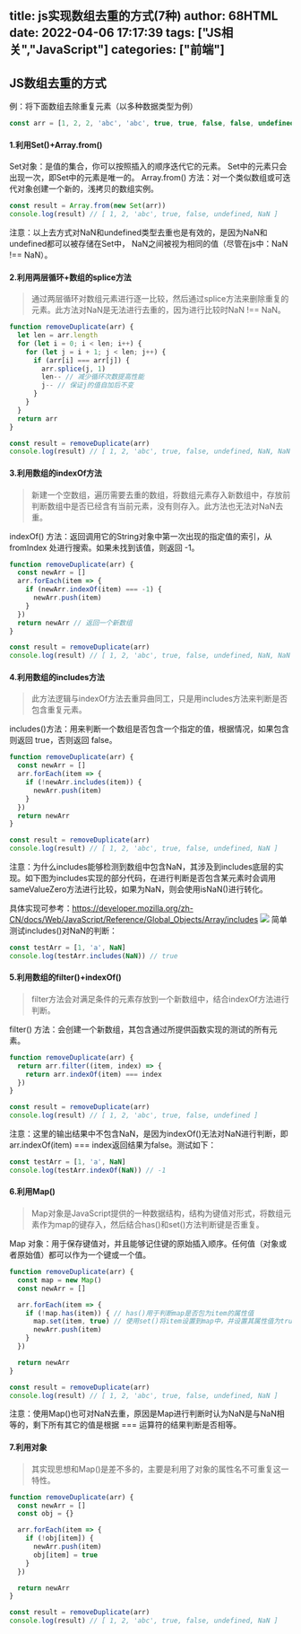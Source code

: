 title: js实现数组去重的方式(7种)
author: 68HTML
date: 2022-04-06 17:17:39
tags: ["JS相关","JavaScript"]
categories: ["前端"]
---
## JS数组去重的方式

例：将下面数组去除重复元素（以多种数据类型为例）

```javascript
const arr = [1, 2, 2, 'abc', 'abc', true, true, false, false, undefined, undefined, NaN, NaN]
```
#### 1.利用Set()+Array.from()

Set对象：是值的集合，你可以按照插入的顺序迭代它的元素。 Set中的元素只会出现一次，即Set中的元素是唯一的。
Array.from() 方法：对一个类似数组或可迭代对象创建一个新的，浅拷贝的数组实例。
```javascript
const result = Array.from(new Set(arr))
console.log(result) // [ 1, 2, 'abc', true, false, undefined, NaN ]
```
注意：以上去方式对NaN和undefined类型去重也是有效的，是因为NaN和undefined都可以被存储在Set中， NaN之间被视为相同的值（尽管在js中：NaN !== NaN）。
#### 2.利用两层循环+数组的splice方法
> 通过两层循环对数组元素进行逐一比较，然后通过splice方法来删除重复的元素。此方法对NaN是无法进行去重的，因为进行比较时NaN !== NaN。

```javascript
function removeDuplicate(arr) {
  let len = arr.length
  for (let i = 0; i < len; i++) {
    for (let j = i + 1; j < len; j++) {
      if (arr[i] === arr[j]) {
        arr.splice(j, 1)
        len-- // 减少循环次数提高性能
        j-- // 保证j的值自加后不变
      }
    }
  }
  return arr
}

const result = removeDuplicate(arr)
console.log(result) // [ 1, 2, 'abc', true, false, undefined, NaN, NaN ]
```
#### 3.利用数组的indexOf方法
> 新建一个空数组，遍历需要去重的数组，将数组元素存入新数组中，存放前判断数组中是否已经含有当前元素，没有则存入。此方法也无法对NaN去重。

indexOf() 方法：返回调用它的String对象中第一次出现的指定值的索引，从 fromIndex 处进行搜索。如果未找到该值，则返回 -1。

```javascript
function removeDuplicate(arr) {
  const newArr = []
  arr.forEach(item => {
    if (newArr.indexOf(item) === -1) {
      newArr.push(item)
    }
  })
  return newArr // 返回一个新数组
}

const result = removeDuplicate(arr)
console.log(result) // [ 1, 2, 'abc', true, false, undefined, NaN, NaN ]
```
#### 4.利用数组的includes方法
> 此方法逻辑与indexOf方法去重异曲同工，只是用includes方法来判断是否包含重复元素。

includes()方法：用来判断一个数组是否包含一个指定的值，根据情况，如果包含则返回 true，否则返回 false。
```javascript
function removeDuplicate(arr) {
  const newArr = []
  arr.forEach(item => {
    if (!newArr.includes(item)) {
      newArr.push(item)
    }
  })
  return newArr
}

const result = removeDuplicate(arr)
console.log(result) // [ 1, 2, 'abc', true, false, undefined, NaN ]
```
注意：为什么includes能够检测到数组中包含NaN，其涉及到includes底层的实现。如下图为includes实现的部分代码，在进行判断是否包含某元素时会调用sameValueZero方法进行比较，如果为NaN，则会使用isNaN()进行转化。

具体实现可参考：https://developer.mozilla.org/zh-CN/docs/Web/JavaScript/Reference/Global_Objects/Array/includes
![](https://vkceyugu.cdn.bspapp.com/VKCEYUGU-b239efaa-5152-4c7c-a688-7f7519bc8433/70833182-7721-44ba-b4ef-c0e82878fc92.png "")
简单测试includes()对NaN的判断：
```javascript
const testArr = [1, 'a', NaN]
console.log(testArr.includes(NaN)) // true
```
#### 5.利用数组的filter()+indexOf()
> filter方法会对满足条件的元素存放到一个新数组中，结合indexOf方法进行判断。

filter() 方法：会创建一个新数组，其包含通过所提供函数实现的测试的所有元素。
```javascript
function removeDuplicate(arr) {
  return arr.filter((item, index) => {
    return arr.indexOf(item) === index
  })
}

const result = removeDuplicate(arr)
console.log(result) // [ 1, 2, 'abc', true, false, undefined ]
```
注意：这里的输出结果中不包含NaN，是因为indexOf()无法对NaN进行判断，即arr.indexOf(item) === index返回结果为false。测试如下：
```javascript
const testArr = [1, 'a', NaN]
console.log(testArr.indexOf(NaN)) // -1
```
#### 6.利用Map()
> Map对象是JavaScript提供的一种数据结构，结构为键值对形式，将数组元素作为map的键存入，然后结合has()和set()方法判断键是否重复。

Map 对象：用于保存键值对，并且能够记住键的原始插入顺序。任何值（对象或者原始值）都可以作为一个键或一个值。
```javascript
function removeDuplicate(arr) {
  const map = new Map()
  const newArr = []

  arr.forEach(item => {
    if (!map.has(item)) { // has()用于判断map是否包为item的属性值
      map.set(item, true) // 使用set()将item设置到map中，并设置其属性值为true
      newArr.push(item)
    }
  })

  return newArr
}

const result = removeDuplicate(arr)
console.log(result) // [ 1, 2, 'abc', true, false, undefined, NaN ]
```
注意：使用Map()也可对NaN去重，原因是Map进行判断时认为NaN是与NaN相等的，剩下所有其它的值是根据 === 运算符的结果判断是否相等。
#### 7.利用对象
> 其实现思想和Map()是差不多的，主要是利用了对象的属性名不可重复这一特性。
```javascript
function removeDuplicate(arr) {
  const newArr = []
  const obj = {}

  arr.forEach(item => {
    if (!obj[item]) {
      newArr.push(item)
      obj[item] = true
    }
  })

  return newArr
}

const result = removeDuplicate(arr)
console.log(result) // [ 1, 2, 'abc', true, false, undefined, NaN ]
```

